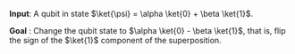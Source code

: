 **Input**: A qubit in state $\ket{\psi} = \alpha \ket{0} + \beta \ket{1}$.

**Goal** : Change the qubit state to $\alpha \ket{0} - \beta \ket{1}$, that is, flip the sign of the $\ket{1}$ component of the superposition.
